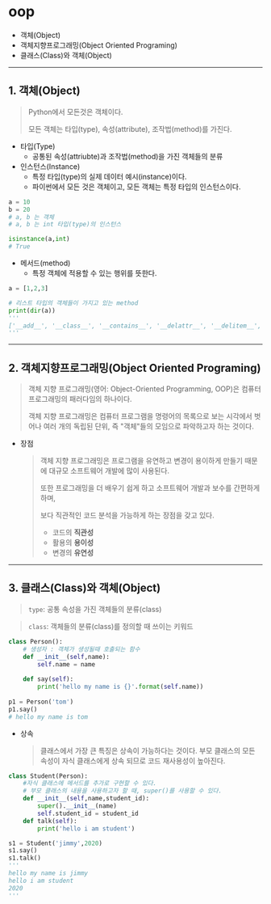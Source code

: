 # oop

- 객체(Object)
- 객체지향프로그래밍(Object Oriented Programing)
- 클래스(Class)와 객체(Object)

---



## 1. 객체(Object)

> Python에서 모든것은 객체이다.
>
> 모든 객체는 타입(type), 속성(attribute), 조작법(method)를 가진다.



- 타입(Type)
  - 공통된 속성(attriubte)과 조작법(method)을 가진 객체들의 분류
- 인스턴스(Instance)
  - 특정 타입(type)의 실제 데이터 예시(instance)이다.
  - 파이썬에서 모든 것은 객체이고, 모든 객체는 특정 타입의 인스턴스이다.

```python
a = 10
b = 20
# a, b 는 객체
# a, b 는 int 타입(type)의 인스턴스

isinstance(a,int)
# True
```

- 메서드(method)
  - 특정 객체에 적용할 수 있는 행위를 뜻한다.

```python
a = [1,2,3]

# 리스트 타입의 객체들이 가지고 있는 method
print(dir(a))
'''
['__add__', '__class__', '__contains__', '__delattr__', '__delitem__', '__dir__', '__doc__', '__eq__', '__format__', '__ge__', '__getattribute__', '__getitem__', '__gt__', '__hash__', '__iadd__', '__imul__', '__init__', '__init_subclass__', '__iter__', '__le__', '__len__', '__lt__', '__mul__', '__ne__', '__new__', '__reduce__', '__reduce_ex__', '__repr__', '__reversed__', '__rmul__', '__setattr__', '__setitem__', '__sizeof__', '__str__', '__subclasshook__', 'append', 'clear', 'copy', 'count', 'extend', 'index', 'insert', 'pop', 'remove', 'reverse', 'sort']
'''
```



---



## 2. 객체지향프로그래밍(Object Oriented Programing)

> 객체 지향 프로그래밍(영어: Object-Oriented Programming, OOP)은 컴퓨터 프로그래밍의 패러다임의 하나이다.
>
> 객체 지향 프로그래밍은 컴퓨터 프로그램을 명령어의 목록으로 보는 시각에서 벗어나 여러 개의 독립된 단위, 즉 "객체"들의 모임으로 파악하고자 하는 것이다.

- 장점

  > 객체 지향 프로그래밍은 프로그램을 유연하고 변경이 용이하게 만들기 때문에 대규모 소프트웨어 개발에 많이 사용된다.
  >
  > 또한 프로그래밍을 더 배우기 쉽게 하고 소프트웨어 개발과 보수를 간편하게 하며,
  >
  > 보다 직관적인 코드 분석을 가능하게 하는 장점을 갖고 있다.
  >
  > - 코드의 **직관성**
  > - 활용의 **용이성**
  > - 변경의 **유연성**



---



## 3. 클래스(Class)와 객체(Object)

> `type`: 공통 속성을 가진 객체들의 분류(class)

> `class`: 객체들의 분류(class)를 정의할 때 쓰이는 키워드

```python
class Person():
    # 생성자 : 객체가 생성될때 호출되는 함수
    def __init__(self,name):
        self.name = name
        
    def say(self):
        print('hello my name is {}'.format(self.name))
        
p1 = Person('tom')
p1.say()
# hello my name is tom
```



- 상속

  > 클래스에서 가장 큰 특징은 상속이 가능하다는 것이다. 부모 클래스의 모든 속성이 자식 클래스에게 상속 되므로 코드 재사용성이 높아진다.

```python
class Student(Person):
    #자식 클래스에 메서드를 추가로 구현할 수 있다.
	# 부모 클래스의 내용을 사용하고자 할 때, super()를 사용할 수 있다.
    def __init__(self,name,student_id):
        super().__init__(name)
        self.student_id = student_id
    def talk(self):
        print('hello i am student')

s1 = Student('jimmy',2020)
s1.say()
s1.talk()
'''
hello my name is jimmy
hello i am student
2020
'''
```




